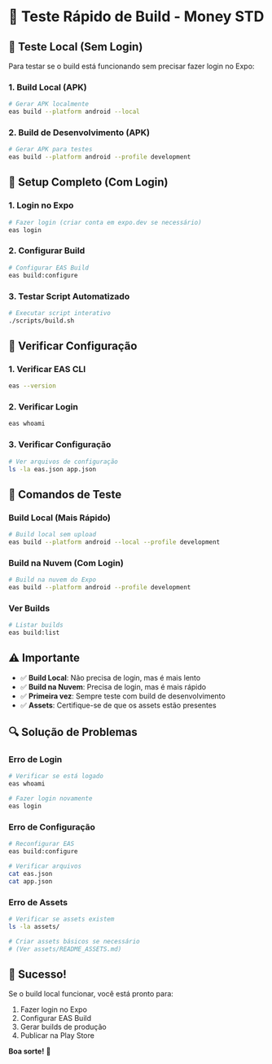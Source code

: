 # 🧪 Teste Rápido de Build - Money STD

## 🚀 **Teste Local (Sem Login)**

Para testar se o build está funcionando sem precisar fazer login no Expo:

### **1. Build Local (APK)**
```bash
# Gerar APK localmente
eas build --platform android --local
```

### **2. Build de Desenvolvimento (APK)**
```bash
# Gerar APK para testes
eas build --platform android --profile development
```

## 🔧 **Setup Completo (Com Login)**

### **1. Login no Expo**
```bash
# Fazer login (criar conta em expo.dev se necessário)
eas login
```

### **2. Configurar Build**
```bash
# Configurar EAS Build
eas build:configure
```

### **3. Testar Script Automatizado**
```bash
# Executar script interativo
./scripts/build.sh
```

## 📱 **Verificar Configuração**

### **1. Verificar EAS CLI**
```bash
eas --version
```

### **2. Verificar Login**
```bash
eas whoami
```

### **3. Verificar Configuração**
```bash
# Ver arquivos de configuração
ls -la eas.json app.json
```

## 🎯 **Comandos de Teste**

### **Build Local (Mais Rápido)**
```bash
# Build local sem upload
eas build --platform android --local --profile development
```

### **Build na Nuvem (Com Login)**
```bash
# Build na nuvem do Expo
eas build --platform android --profile development
```

### **Ver Builds**
```bash
# Listar builds
eas build:list
```

## ⚠️ **Importante**

- ✅ **Build Local**: Não precisa de login, mas é mais lento
- ✅ **Build na Nuvem**: Precisa de login, mas é mais rápido
- ✅ **Primeira vez**: Sempre teste com build de desenvolvimento
- ✅ **Assets**: Certifique-se de que os assets estão presentes

## 🔍 **Solução de Problemas**

### **Erro de Login**
```bash
# Verificar se está logado
eas whoami

# Fazer login novamente
eas login
```

### **Erro de Configuração**
```bash
# Reconfigurar EAS
eas build:configure

# Verificar arquivos
cat eas.json
cat app.json
```

### **Erro de Assets**
```bash
# Verificar se assets existem
ls -la assets/

# Criar assets básicos se necessário
# (Ver assets/README_ASSETS.md)
```

## 🎉 **Sucesso!**

Se o build local funcionar, você está pronto para:
1. Fazer login no Expo
2. Configurar EAS Build
3. Gerar builds de produção
4. Publicar na Play Store

**Boa sorte!** 🚀 